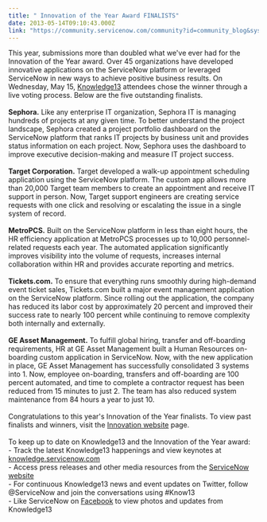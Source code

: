 ```yaml
---
title: " Innovation of the Year Award FINALISTS"
date: 2013-05-14T09:10:43.000Z
link: "https://community.servicenow.com/community?id=community_blog&sys_id=362da6e5dbd0dbc01dcaf3231f9619a5"
---
```

<p>This year, submissions more than doubled what we've ever had for the Innovation of the Year award. Over 45 organizations have developed innovative applications on the ServiceNow platform or leveraged ServiceNow in new ways to achieve positive business results. On Wednesday, May 15, <a title="k-external-small" class="jive-link-external-small" href="https://knowledge.servicenow.com/k13/k13_home.do" rel="nofollow" target="_blank">Knowledge13</a> attendees chose the winner through a live voting process. Below are the five outstanding finalists. <br/><br/><strong>Sephora.</strong> Like any enterprise IT organization, Sephora IT is managing hundreds of projects at any given time. To better understand the project landscape, Sephora created a project portfolio dashboard on the ServiceNow platform that ranks IT projects by business unit and provides status information on each project. Now, Sephora uses the dashboard to improve executive decision-making and measure IT project success.<br/><br/><strong>Target Corporation.</strong> Target developed a walk-up appointment scheduling application using the ServiceNow platform. The custom app allows more than 20,000 Target team members to create an appointment and receive IT support in person. Now, Target support engineers are creating service requests with one click and resolving or escalating the issue in a single system of record.<br/><br/><strong>MetroPCS.</strong> Built on the ServiceNow platform in less than eight hours, the HR efficiency application at MetroPCS processes up to 10,000 personnel-related requests each year. The automated application significantly improves visibility into the volume of requests, increases internal collaboration within HR and provides accurate reporting and metrics.<br/><br/><strong>Tickets.com.</strong> To ensure that everything runs smoothly during high-demand event ticket sales, Tickets.com built a major event management application on the ServiceNow platform. Since rolling out the application, the company has reduced its labor cost by approximately 20 percent and improved their success rate to nearly 100 percent while continuing to remove complexity both internally and externally. <br/><br/><strong>GE Asset Management.</strong> To fulfill global hiring, transfer and off-boarding requirements, HR at GE Asset Management built a Human Resources on-boarding custom application in ServiceNow. Now, with the new application in place, GE Asset Management has successfully consolidated 3 systems into 1. Now, employee on-boarding, transfers and off-boarding are 100 percent automated, and time to complete a contractor request has been reduced from 15 minutes to just 2. The team has also reduced system maintenance from 84 hours a year to just 10.<br/><br/>Congratulations to this year's Innovation of the Year finalists. To view past finalists and winners, visit the <a title="k-external-small" class="jive-link-external-small" href="http://www.servicenow.com/innovation.do" rel="nofollow" target="_blank">Innovation website</a> page.<br/><br/>To keep up to date on Knowledge13 and the Innovation of the Year award:<br/>- Track the latest Knowledge13 happenings and view keynotes at <a title="k-external-small" class="jive-link-external-small" href="https://knowledge.servicenow.com/k13/k13_home.do" rel="nofollow" target="_blank">knowledge.servicenow.com</a><br/>- Access press releases and other media resources from the <a title="k-external-small" class="jive-link-external-small" href="http://www.servicenow.com/press-releases.do" rel="nofollow" target="_blank">ServiceNow website</a><br/>- For continuous Knowledge13 news and event updates on Twitter, follow @ServiceNow and join the conversations using #Know13<br/>- Like ServiceNow on <a title="k-external-small" class="jive-link-external-small" href="https://www.facebook.com/servicenow?ref=hl" rel="nofollow" target="_blank">Facebook</a> to view photos and updates from Knowledge13</p>